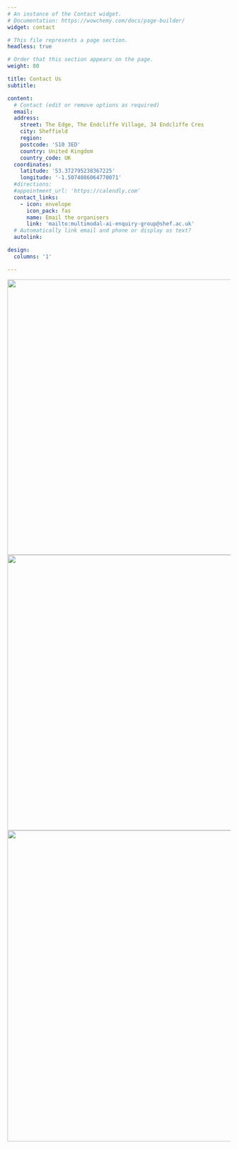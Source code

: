 ```yaml
---
# An instance of the Contact widget.
# Documentation: https://wowchemy.com/docs/page-builder/
widget: contact

# This file represents a page section.
headless: true

# Order that this section appears on the page.
weight: 80

title: Contact Us
subtitle:

content:
  # Contact (edit or remove options as required)
  email: 
  address:
    street: The Edge, The Endcliffe Village, 34 Endcliffe Cres 
    city: Sheffield
    region:
    postcode: 'S10 3ED'
    country: United Kingdom
    country_code: UK
  coordinates:
    latitude: '53.372795238367225'
    longitude: '-1.5074086064770071'
  #directions:
  #appointment_url: 'https://calendly.com'
  contact_links:
    - icon: envelope
      icon_pack: fas
      name: Email the organisers
      link: 'mailto:multimodal-ai-enquiry-group@shef.ac.uk'
  # Automatically link email and phone or display as text?
  autolink:

design:
  columns: '1'

---
```

<img src="/media/the_edge_1.jpg" style="width: 620px; height: auto; display: inline-block;">
<img src="/media/the_edge_2.webp" style="width: 620px; height: auto; display: inline-block;">
<center>
    <img src="/media/the_edge_3.jpg" style="width: 700px; height: auto;">
</center>

